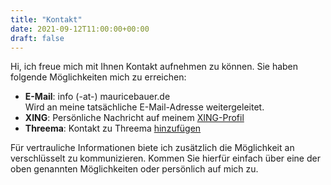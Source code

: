 ```yaml
---
title: "Kontakt"
date: 2021-09-12T11:00:00+00:00
draft: false
---
```


Hi, ich freue mich mit Ihnen Kontakt aufnehmen zu können. Sie haben folgende Möglichkeiten mich zu erreichen:

- **E-Mail**: info (-at-) mauricebauer.de  
  Wird an meine tatsächliche E-Mail-Adresse weitergeleitet.
- **XING**: Persönliche Nachricht auf meinem [XING-Profil](https://www.xing.com/profile/Maurice_Bauer7)
- **Threema**: Kontakt zu Threema [hinzufügen](https://threema.id/XW72EK4D)

Für vertrauliche Informationen biete ich zusätzlich die Möglichkeit an verschlüsselt zu kommunizieren. Kommen Sie hierfür einfach über eine der oben genannten Möglichkeiten oder persönlich auf mich zu.
